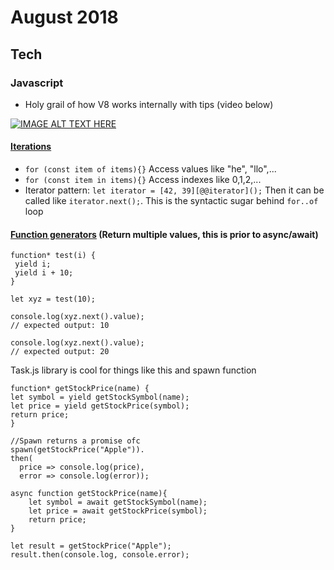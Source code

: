 August 2018
==========

Tech
----


### Javascript

  - Holy grail of how V8 works internally with tips (video below)
 
  [![IMAGE ALT TEXT HERE](https://img.youtube.com/vi/EhpmNyR2Za0/0.jpg)](https://www.youtube.com/watch?v=EhpmNyR2Za0)
  
  #### [Iterations](https://youtu.be/DqMFX91ToLw?t=22m23s)
  
  - `for (const item of items){}` Access values like "he", "llo",...
  - `for (const item in items){}` Access indexes like 0,1,2,...
  - Iterator pattern: `let iterator = [42, 39][@@iterator]();` Then it can be called like `iterator.next();`. This is the syntactic sugar behind `for..of` loop
  
   #### [Function generators](https://developer.mozilla.org/en-US/docs/Web/JavaScript/Reference/Statements/function*) (Return multiple values, this is prior to async/await)
   
 ```
function* test(i) {
  yield i;
  yield i + 10;
}

let xyz = test(10);

console.log(xyz.next().value);
// expected output: 10

console.log(xyz.next().value);
// expected output: 20
  ```
  
 Task.js library is cool for things like this and spawn function
 
  ```
function* getStockPrice(name) {
  let symbol = yield getStockSymbol(name);
  let price = yield getStockPrice(symbol);
  return price;
}

//Spawn returns a promise ofc
spawn(getStockPrice("Apple")).
  then(
    price => console.log(price),
    error => console.log(error));
  ```
  ```
  async function getStockPrice(name){
      let symbol = await getStockSymbol(name);
      let price = await getStockPrice(symbol);
      return price;
  }
  
  let result = getStockPrice("Apple");
  result.then(console.log, console.error);
  ```
  
